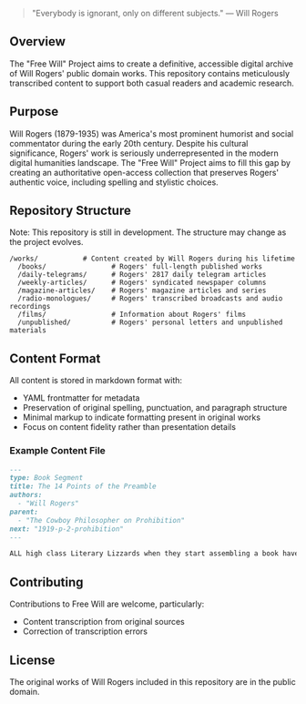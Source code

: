 > "Everybody is ignorant, only on different subjects." — Will Rogers

## Overview

The "Free Will" Project aims to create a definitive, accessible digital archive of Will Rogers' public domain works. This repository contains meticulously transcribed content to support both casual readers and academic research.

## Purpose

Will Rogers (1879-1935) was America's most prominent humorist and social commentator during the early 20th century. Despite his cultural significance, Rogers' work is seriously underrepresented in the modern digital humanities landscape. The "Free Will" Project aims to fill this gap by creating an authoritative open-access collection that preserves Rogers' authentic voice, including spelling and stylistic choices.

## Repository Structure

Note: This repository is still in development. The structure may change as the project evolves.

```
/works/           # Content created by Will Rogers during his lifetime
  /books/                # Rogers' full-length published works
  /daily-telegrams/      # Rogers' 2817 daily telegram articles
  /weekly-articles/      # Rogers' syndicated newspaper columns
  /magazine-articles/    # Rogers' magazine articles and series
  /radio-monologues/     # Rogers' transcribed broadcasts and audio recordings
  /films/                # Information about Rogers' films
  /unpublished/          # Rogers' personal letters and unpublished materials
```

## Content Format

All content is stored in markdown format with:

- YAML frontmatter for metadata
- Preservation of original spelling, punctuation, and paragraph structure
- Minimal markup to indicate formatting present in original works
- Focus on content fidelity rather than presentation details

### Example Content File

```markdown
---
type: Book Segment
title: The 14 Points of the Preamble
authors:
  - "Will Rogers"
parent:
  - "The Cowboy Philosopher on Prohibition"
next: "1919-p-2-prohibition"
---

ALL high class Literary Lizzards when they start assembling a book have some fellow that is better known than they are to dash off a kind of an introduction <...>
```

## Contributing

Contributions to Free Will are welcome, particularly:

- Content transcription from original sources
- Correction of transcription errors

## License

The original works of Will Rogers included in this repository are in the public domain.
